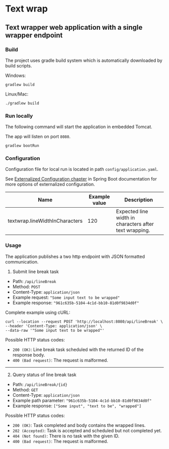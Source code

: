 # Text wrap

## Text wrapper web application with a single wrapper endpoint

### Build

The project uses gradle build system which is automatically downloaded by build scripts.

Windows:
```shell
gradlew build 
```

Linux/Mac:
```shell
./gradlew build 
```

### Run locally

The following command will start the application in embedded Tomcat.

The app will listen on port `8080`.
```shell
gradlew bootRun
```

### Configuration

Configuration file for local run is located in path `config/application.yaml`.

See [Externalized Configuration chapter](https://docs.spring.io/spring-boot/docs/current/reference/html/features.html#features.external-config) in Spring Boot documentation for more options of externalized configuration.

|Name|Example value|Description|
|----|-------------|-----------|
|textwrap.lineWidthInCharacters|120|Expected line width in characters after text wrapping.|

### Usage

The application publishes a two http endpoint with JSON formatted communication.

1. Submit line break task

* Path: `/api/lineBreak`
* Method: `POST`
* Content-Type: `application/json`
* Example request: `"Some input text to be wrapped"`
* Example response: `"961c635b-5104-4c1d-bb10-81d0f9834d0f"`

Complete example using cURL:
```shell
curl --location --request POST 'http://localhost:8080/api/lineBreak' \
--header 'Content-Type: application/json' \
--data-raw '"Some input text to be wrapped"'
```

Possible HTTP status codes:

* `200 (OK)`: Line break task scheduled with the returned ID of the response body.
* `400 (Bad request)`: The request is malformed.

---

2. Query status of line break task

* Path: `/api/lineBreak/{id}`
* Method: `GET`
* Content-Type: `application/json`
* Example path parameter: `"961c635b-5104-4c1d-bb10-81d0f9834d0f"`
* Example response: `["Some input", "text to be", "wrapped"]`

Possible HTTP status codes:

* `200 (OK)`: Task completed and body contains the wrapped lines.
* `202 (Accepted)`: Task is accepted and scheduled but not completed yet.
* `404 (Not found)`: There is no task with the given ID.
* `400 (Bad request)`: The request is malformed.
